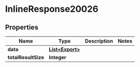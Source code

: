 
# InlineResponse20026

## Properties
Name | Type | Description | Notes
------------ | ------------- | ------------- | -------------
**data** | [**List&lt;Export&gt;**](Export.md) |  | 
**totalResultSize** | **Integer** |  | 



